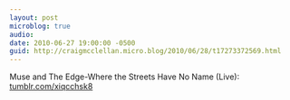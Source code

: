 ```yaml
---
layout: post
microblog: true
audio: 
date: 2010-06-27 19:00:00 -0500
guid: http://craigmcclellan.micro.blog/2010/06/28/t17273372569.html
---
```

Muse and The Edge-Where the Streets Have No Name (Live): [tumblr.com/xiqcchsk8](http://tumblr.com/xiqcchsk8)
